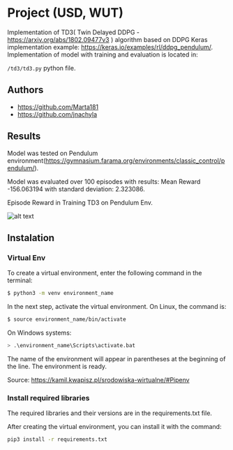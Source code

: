 # Project (USD, WUT)

Implementation of TD3( Twin Delayed DDPG - https://arxiv.org/abs/1802.09477v3 ) algorithm based on DDPG Keras implementation example: https://keras.io/examples/rl/ddpg_pendulum/. Implementation of model with training and evaluation is located in:

```/td3/td3.py``` python file.

## Authors
- https://github.com/Marta181
- https://github.com/jnachyla

## Results

Model was tested on Pendulum environment(https://gymnasium.farama.org/environments/classic_control/pendulum/).

Model was evaluated over 100 episodes with results: Mean Reward -156.063194 with standard deviation: 2.323086.

Episode Reward in Training TD3 on Pendulum Env.

![alt text](wykres_td3_nasze.png "Training TD3 on Pendulum")


## Instalation
### Virtual Env
To create a virtual environment, enter the following command in the terminal:
```bash
$ python3 -m venv environment_name
```
In the next step, activate the virtual environment.
On Linux, the command is:
```bash
$ source environment_name/bin/activate
```
On Windows systems:
```bash
> .\environment_name\Scripts\activate.bat
```
The name of the environment will appear in parentheses at the beginning of the line. The environment is ready.

Source: https://kamil.kwapisz.pl/srodowiska-wirtualne/#Pipenv
### Install required libraries
The required libraries and their versions are in the requirements.txt file.

After creating the virtual environment, you can install it with the command:
```bash
pip3 install -r requirements.txt
```
